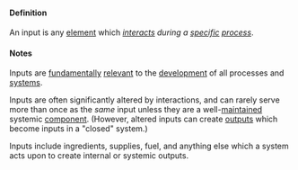 #### Definition

An input is any [element](https://github.com/gcassel/Modular-Organization-Terminology/blob/master/terms/component.md) which *[interacts](https://github.com/gcassel/Modular-Organization-Terminology/blob/master/terms/interaction.md) during a [specific](https://github.com/gcassel/Modular-Organization-Terminology/blob/master/terms/specific.md) [process](https://github.com/gcassel/Modular-Organization-Terminology/blob/master/terms/process.md)*.  
#### Notes

Inputs are [fundamentally](https://github.com/gcassel/Modular-Organization-Terminology/blob/master/terms/base.md) [relevant](https://github.com/gcassel/Modular-Organization-Terminology/blob/master/terms/relevance.md) to the [development](https://github.com/gcassel/Modular-Organization-Terminology/blob/master/terms/develop.md) of all processes and [systems](https://github.com/gcassel/Modular-Organization-Terminology/blob/master/terms/system.md).

Inputs are often significantly altered by interactions, and can rarely serve more than once as the *same* input unless they are a well-[maintained](https://github.com/gcassel/Modular-Organization-Terminology/blob/master/terms/maintain.md) systemic [component](https://github.com/gcassel/Modular-Organization-Terminology/blob/master/terms/component.md).  (However, altered inputs can create [outputs](https://github.com/gcassel/Modular-Organization-Terminology/blob/master/terms/output.md) which become inputs in a "closed" system.)

Inputs include ingredients, supplies, fuel, and anything else which a system acts upon to create internal or systemic outputs.
